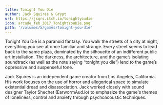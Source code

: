 ```yaml
---
title: Tonight You Die
author: Jack Squires & Grypt
url: https://jsqrs.itch.io/tonightyoudie
icon: arcade_feb_2017_TonightYouDie.png 
path: '/volumes/5/games/tonight-you-die'
---
```

Tonight You Die is a paranoid fantasy. You walk the streets of a city at night, everything you
see at once familiar and strange. Every street seems to lead back to the same plaza, dominated
by the silhouette of an indifferent public art installation. The darkness, the architecture,
and the game’s isolating soundtrack (as well as the note saying “tonight you die”) lend to the
game’s oppressive and suspenseful tone.

Jack Squires is an independent game creator from Los Angeles, California. His work focuses on
the use of horror and allegorical space to simulate existential dread and disassociation. Jack
worked closely with sound designer Taylor Shechet (EarwormAud.io) to emphasize the game's
themes of loneliness, control and anxiety through psychoacoustic techniques.